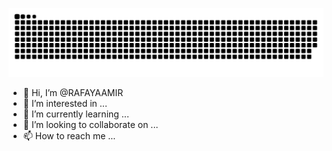 ![Snake animation](https://github.com/RAFAYAAMIR/RAFAYAAMIR/blob/output/github-contribution-grid-snake.svg)

- 👋 Hi, I’m @RAFAYAAMIR
- 👀 I’m interested in ...
- 🌱 I’m currently learning ...
- 💞️ I’m looking to collaborate on ...
- 📫 How to reach me ...

<!---
RAFAYAAMIR/RAFAYAAMIR is a ✨ special ✨ repository because its `README.md` (this file) appears on your GitHub profile.
You can click the Preview link to take a look at your changes.
--->
